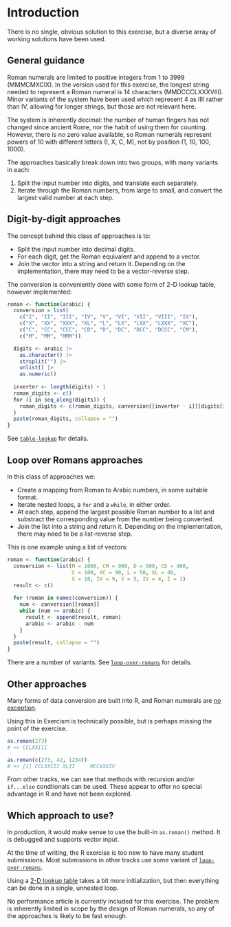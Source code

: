 # Introduction

There is no single, obvious solution to this exercise, but a diverse array of working solutions have been used.

## General guidance

Roman numerals are limited to positive integers from 1 to 3999 (MMMCMXCIX).
In the version used for this exercise, the longest string needed to represent a Roman numeral is 14 characters (MMDCCCLXXXVIII).
Minor variants of the system have been used which represent 4 as IIII rather than IV, allowing for longer strings, but those are not relevant here.

The system is inherently decimal: the number of human fingers has not changed since ancient Rome, nor the habit of using them for counting. However, there is no zero value available, so Roman numerals represent powers of 10 with different letters (I, X, C, M), not by position (1, 10, 100, 1000).

The approaches basically break down into two groups, with many variants in each:
1. Split the input number into digits, and translate each separately.
2. Iterate through the Roman numbers, from large to small, and convert the largest valid number at each step.

## Digit-by-digit approaches

The concept behind this class of approaches is to:
- Split the input number into decimal digits.
- For each digit, get the Roman equivalent and append to a vector.
- Join the vector into a string and return it.
Depending on the implementation, there may need to be a vector-reverse step.

The conversion is conveniently done with some form of 2-D lookup table, however implemented:

```r
roman <- function(arabic) {
  conversion = list(
    c("I", "II", "III", "IV", "V", "VI", "VII", "VIII", "IX"),
    c("X", "XX", "XXX", "XL", "L", "LX", "LXX", "LXXX", "XC"),
    c("C", "CC", "CCC", "CD", "D", "DC", "DCC", "DCCC", "CM"),
    c("M", "MM", "MMM"))

  digits <- arabic |>
    as.character() |>
    strsplit("") |>
    unlist() |>
    as.numeric()
  
  inverter <- length(digits) + 1
  roman_digits <- c()
  for (i in seq_along(digits)) {
    roman_digits <- c(roman_digits, conversion[[inverter - i]][digits[i]])
  }
  paste(roman_digits, collapse = "")
}
```

See [`table-lookup`][table-lookup] for details.


## Loop over Romans approaches

In this class of approaches we:
- Create a mapping from Roman to Arabic numbers, in some suitable format.
- Iterate nested loops, a `for` and a `while`, in either order.
- At each step, append the largest possible Roman number to a list and substract the corresponding value from the number being converted.
- Join the list into a string and return it.
Depending on the implementation, there may need to be a list-reverse step.

This is one example using a list of vectors:

```r
roman <- function(arabic) {
  conversion <- list(M = 1000, CM = 900, D = 500, CD = 400, 
                     C = 100, XC = 90, L = 50, XL = 40, 
                     X = 10, IX = 9, V = 5, IV = 4, I = 1)
  result <- c()
  
  for (roman in names(conversion)) {
    num <- conversion[[roman]]
    while (num <= arabic) {
      result <- append(result, roman)
      arabic <- arabic - num
    }
  }
  paste(result, collapse = "")
}
```

There are a number of variants.
See [`loop-over-romans`][loop-over-romans] for details.

## Other approaches

Many forms of data conversion are built into R, and Roman numerals are [no exception][roman].

Using this in Exercism is technically possible, but is perhaps missing the point of the exercise.

```r
as.roman(273)
# +> CCLXXIII

as.roman(c(273, 42, 1234))
# +> [1] CCLXXIII XLII     MCCXXXIV
```

From other tracks, we can see that methods with recursion and/or `if...else` condtionals can be used.
These appear to offer no special advantage in R and have not been explored.

## Which approach to use?

In production, it would make sense to use the built-in `as.roman()` method.
It is debugged and supports vector input.

At the time of writing, the R exercise is too new to have many student submissions.
Most submissions in other tracks use some variant of [`loop-over-romans`][loop-over-romans]. 

Using a [2-D lookup table][table-lookup] takes a bit more initialization, but then everything can be done in a single, unnested loop.

No performance article is currently included for this exercise.
The problem is inherently limited in scope by the design of Roman numerals, so any of the approaches is likely to be fast enough.



[table-lookup]: https://exercism.org/tracks/r/exercises/roman-numerals/approaches/table-lookup
[loop-over-romans]: https://exercism.org/tracks/r/exercises/roman-numerals/approaches/loop-over-roman
[roman]: https://stat.ethz.ch/R-manual/R-devel/library/utils/html/roman.html
